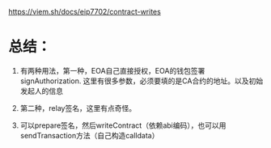 https://viem.sh/docs/eip7702/contract-writes


# 总结：

1. 有两种用法，第一种，EOA自己直接授权，EOA的钱包签署signAuthorization. 这里有很多参数，必须要填的是CA合约的地址。以及初始发起人的信息

2. 第二种，relay签名，这里有点奇怪。

3. 可以prepare签名，然后writeContract（依赖abi编码），也可以用sendTransaction方法（自己构造calldata）
